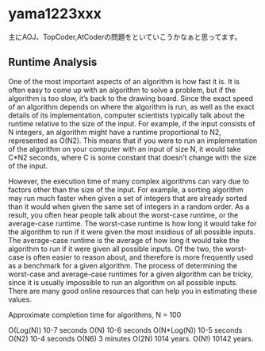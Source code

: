 # yama1223xxx
主にAOJ、TopCoder,AtCoderの問題をといていこうかなぁと思ってます。

## Runtime Analysis
One of the most important aspects of an algorithm is how fast it is. It is often easy to come up with an algorithm to solve a problem, but if the algorithm is too slow, it’s back to the drawing board. Since the exact speed of an algorithm depends on where the algorithm is run, as well as the exact details of its implementation, computer scientists typically talk about the runtime relative to the size of the input. For example, if the input consists of N integers, an algorithm might have a runtime proportional to N2, represented as O(N2). This means that if you were to run an implementation of the algorithm on your computer with an input of size N, it would take C*N2 seconds, where C is some constant that doesn’t change with the size of the input. 

However, the execution time of many complex algorithms can vary due to factors other than the size of the input. For example, a sorting algorithm may run much faster when given a set of integers that are already sorted than it would when given the same set of integers in a random order. As a result, you often hear people talk about the worst-case runtime, or the average-case runtime. The worst-case runtime is how long it would take for the algorithm to run if it were given the most insidious of all possible inputs. The average-case runtime is the average of how long it would take the algorithm to run if it were given all possible inputs. Of the two, the worst-case is often easier to reason about, and therefore is more frequently used as a benchmark for a given algorithm. The process of determining the worst-case and average-case runtimes for a given algorithm can be tricky, since it is usually impossible to run an algorithm on all possible inputs. There are many good online resources that can help you in estimating these values.

Approximate completion time for algorithms, N = 100

O(Log(N))	10-7 seconds
O(N)	10-6 seconds
O(N*Log(N))	10-5 seconds
O(N2)	10-4 seconds
O(N6)	3 minutes
O(2N)	1014 years.
O(N!)	10142 years.
